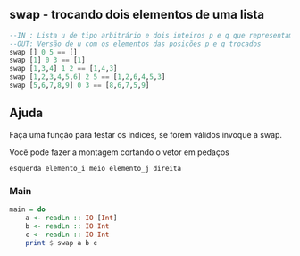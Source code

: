 ## swap - trocando dois elementos de uma lista
[](solver.hs)
```hs
--IN : Lista u de tipo arbitrário e dois inteiros p e q que representam posições de elementos de u.
--OUT: Versão de u com os elementos das posições p e q trocados
swap [] 0 5 == []
swap [1] 0 3 == [1]
swap [1,3,4] 1 2 == [1,4,3]
swap [1,2,3,4,5,6] 2 5 == [1,2,6,4,5,3]
swap [5,6,7,8,9] 0 3 == [8,6,7,5,9]
```

## Ajuda
Faça uma função para testar os índices, se forem válidos invoque a swap.

Você pode fazer a montagem cortando o vetor em pedaços

`esquerda elemento_i meio elemento_j direita`

<!--MAIN_BEGIN-->
### Main
```hs
main = do
    a <- readLn :: IO [Int]
    b <- readLn :: IO Int
    c <- readLn :: IO Int
    print $ swap a b c

```
<!--MAIN_END-->
